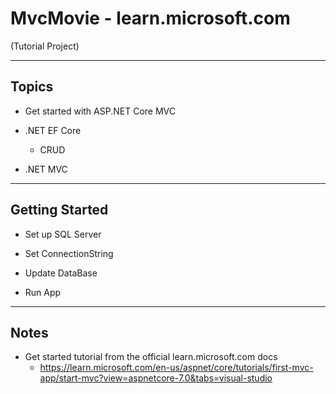# MvcMovie - learn.microsoft.com

(Tutorial Project)

-----

## Topics

- Get started with ASP.NET Core MVC

- .NET EF Core
    - CRUD
    
- .NET MVC

-----

## Getting Started

- Set up SQL Server

- Set ConnectionString

- Update DataBase

- Run App

-----

## Notes

- Get started tutorial from the official learn.microsoft.com docs
    - https://learn.microsoft.com/en-us/aspnet/core/tutorials/first-mvc-app/start-mvc?view=aspnetcore-7.0&tabs=visual-studio
